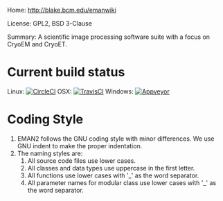 Home: http://blake.bcm.edu/emanwiki

License: GPL2, BSD 3-Clause

Summary: A scientific image processing software suite with a focus on CryoEM and CryoET.



Current build status
====================

Linux: [![CircleCI](https://circleci.com/gh/cryoem/eman2.svg?style=svg)](https://circleci.com/gh/cryoem/eman2)
OSX: [![TravisCI](https://travis-ci.org/cryoem/eman2.svg?branch=master)](https://travis-ci.org/cryoem/eman2)
Windows: [![Appveyor](https://ci.appveyor.com/api/projects/status/6rxvs4hxet6rk6u1/branch/master?svg=true)](https://ci.appveyor.com/project/cryoem/eman2/branch/master)



Coding Style
====================
1) EMAN2 follows the GNU coding style with minor differences. We use
   GNU indent to make the proper indentation.
2) The naming styles are:
   1) All source code files use lower cases.
   2) All classes and data types use uppercase in the first letter.
   3) All functions use lower cases with '_' as the word separator.
   4) All parameter names for modular class use lower cases with '_' 
   as the word separator.

